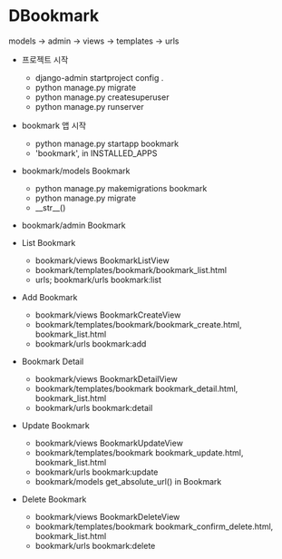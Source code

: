 # DBookmark
models -> admin -> views -> templates -> urls
- 프로젝트 시작
    - django-admin startproject config .
    - python manage.py migrate
    - python manage.py createsuperuser
    - python manage.py runserver
    
- bookmark 앱 시작
    - python manage.py startapp bookmark
    - 'bookmark', in INSTALLED_APPS
    
- bookmark/models Bookmark
    - python manage.py makemigrations bookmark
    - python manage.py migrate
    - \_\_str\_\_()
  
- bookmark/admin Bookmark

- List Bookmark
  - bookmark/views BookmarkListView
  - bookmark/templates/bookmark/bookmark_list.html
  - urls; bookmark/urls bookmark:list
  
- Add Bookmark
  - bookmark/views BookmarkCreateView
  - bookmark/templates/bookmark/bookmark_create.html, bookmark_list.html
  - bookmark/urls bookmark:add
  
- Bookmark Detail
  - bookmark/views BookmarkDetailView
  - bookmark/templates/bookmark bookmark_detail.html, bookmark_list.html
  - bookmark/urls bookmark:detail
  
- Update Bookmark
  - bookmark/views BookmarkUpdateView
  - bookmark/templates/bookmark bookmark_update.html, bookmark_list.html
  - bookmark/urls bookmark:update
  - bookmark/models get_absolute_url() in Bookmark
  
- Delete Bookmark
  - bookmark/views BookmarkDeleteView
  - bookmark/templates/bookmark bookmark_confirm_delete.html, bookmark_list.html
  - bookmark/urls bookmark:delete
  